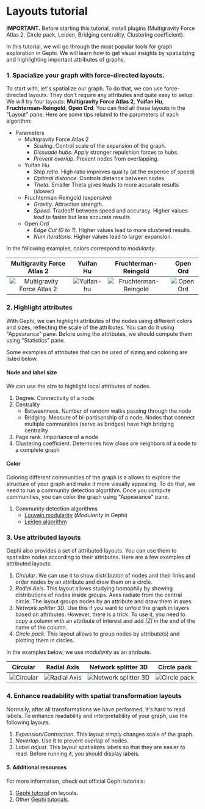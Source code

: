 # Layouts tutorial

**IMPORTANT.** Before starting this tutorial, install plugins (Multigravity Force Atlas 2, Circle pack, Leiden, Bridging centrality, Clustering coefficient).

In this tutorial, we will go through the most popular tools for graph exploration in Gephi. We will learn how to get visual insights by spatializing and highlighting important attributes of graphs.

### 1. Spacialize your graph with force-directed layouts.

To start with, let's spatialize our graph. To do that, we can use force-directed layouts. They don't require any attributes and quite easy to setup. We will try four layouts: **Multigravity Force Atlas 2**, **Yuifan Hu**, **Fruchterman-Reingold**, **Open Ord**. You can find all these layouts in the "Layout" pane. Here are some tips related to the parameters of each algorithm:

* Parameters
	* Multigravity Force Atlas 2
		* *Scaling*. Control scale of the expansion of the graph. 
		* *Dissuade hubs*. Apply stronger repulshion forces to hubs.
		* *Prevent overlap*. Prevent nodes from overlapping.
	* Yuifan Hu
		* *Step ratio*. High ratio improves quality (at the expense of speed)
		* *Optimal distance*. Controls distance between nodes
		* *Theta*. Smaller Theta gives leads to more accurate results (slower)
	* Fruchterman-Reingold (expensive)
		* *Gravity*. Attraction strength.
		* *Speed*. Tradeoff between speed and accuracy. Higher values lead to faster but less accurate results
	* Open Ord
		* *Edge Cut (0 to 1)*. Higher values lead to more clustered results.
		* *Num Iterations*. Higher values lead to larger expansion.

In the following examples, colors correspond to *modularity*.

Multigravity Force Atlas 2 |  Yuifan Hu | Fruchterman-Reingold | Open Ord
:-------------------------:|:-------------------------:|:-------------------------:|:-------------------------:
![Multigravity Force Atlas 2](https://raw.githubusercontent.com/mizvol/gephi-tutorials/master/Layouts/images/force-atlas.gif)  |  ![Yuifan-hu](https://raw.githubusercontent.com/mizvol/gephi-tutorials/master/Layouts/images/yifan-hu.gif) | ![Fruchterman-Reingold](https://raw.githubusercontent.com/mizvol/gephi-tutorials/master/Layouts/images/f-r.gif) | ![Open Ord](https://raw.githubusercontent.com/mizvol/gephi-tutorials/master/Layouts/images/openord.gif)

### 2. Highlight attributes

With Gephi, we can highlight attributes of the nodes using different colors and sizes, reflecting the scale of the attributes. You can do it using "Appearance" pane. Before using the attributes, we should compute them using "Statistics" pane.

Some examples of attributes that can be used of sizing and coloring are listed below.

#### Node and label size

We can use the size to highlight local attributes of nodes.

   1. Degree. Connectivity of a node
   2. Centrality
   		* Betweenness. Number of random walks passing through the node
   		* Bridging. Measure of bi-partisanship of a node. Nodes that connect multiple communities (serve as bridges) have high bridging centrality
   3. Page rank. Importance of a node
   4. Clustering coefficient. Determines how close are neighbors of a node to a complete graph

#### Color

Coloring different communities of the graph is a allows to explore the structure of your graph and make it more visually appealing. To do that, we need to run a community detection algorithm. Once you compute communities, you can color the graph using "Appearance" pane.

   1. Community detection algorithms
   		* [Louvain modularity](https://en.wikipedia.org/wiki/Louvain_modularity) (*Modularity* in Gephi)
   		* [Leiden algorithm](https://www.nature.com/articles/s41598-019-41695-z)
    
### 3. Use attributed layouts

Gephi also provides a set of attributed layouts. You can use them to spatialize nodes according to their attributes. Here are a few examples of attributed layouts:

1. *Circular*. We can use it to show distribution of nodes and their links and order nodes by an attribute and draw them on a circle.
2. *Radial Axis*. This layout allows studying homophily by showing distributions of nodes inside groups. Axes radiate from the central circle. The layout groups nodes by an attribute and draw them in axes.
3. *Network splitter 3D*. Use this if you want to unfold the graph in layers based on attributes. However, there is a trick. To use it, you need to copy a column with an attribute of interest and add *[Z]* in the end of the name of the column.
4. *Circle pack*. This layout allows to group nodes by attribute(s) and plotting them in circles.

In the examples below, we use *modularity* as an attribute.

Circular |  Radial Axis | Network splitter 3D | Circle pack
:-------------------------:|:-------------------------:|:-------------------------:|:-------------------------:
![Circular](https://raw.githubusercontent.com/mizvol/gephi-tutorials/master/Layouts/images/circular.png)  |  ![Radial Axis](https://raw.githubusercontent.com/mizvol/gephi-tutorials/master/Layouts/images/radial-axis.png) | ![Network splitter 3D](https://raw.githubusercontent.com/mizvol/gephi-tutorials/master/Layouts/images/net-splitter.png) | ![Circle pack](https://raw.githubusercontent.com/mizvol/gephi-tutorials/master/Layouts/images/circle-pack.png)

### 4. Enhance readability with spatial transformation layouts

Normally, after all transformations we have performed, it's hard to read labels. To enhance readability and interpretability of your graph, use the following layouts.

1. *Expansion/Contraction*. This layout simply changes scale of the graph.
2. *Noverlap*. Use it to prevent overlap of nodes.
3. *Label adjust*. This layout spatializes labels so that they are easier to read. Before running it, you should display labels.

#### 5. Additional resources

For more information, check out official Gephi tutorials:

1. [Gephi tutorial](https://gephi.org/users/tutorial-layouts/) on layouts. 
2. Other [Gephi tutorials](https://gephi.org/users/).
